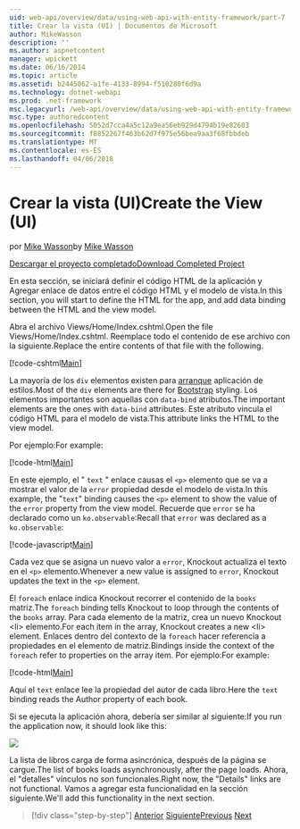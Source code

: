```yaml
---
uid: web-api/overview/data/using-web-api-with-entity-framework/part-7
title: Crear la vista (UI) | Documentos de Microsoft
author: MikeWasson
description: ''
ms.author: aspnetcontent
manager: wpickett
ms.date: 06/16/2014
ms.topic: article
ms.assetid: b2445062-a1fe-4133-8994-f510280f6d9a
ms.technology: dotnet-webapi
ms.prod: .net-framework
msc.legacyurl: /web-api/overview/data/using-web-api-with-entity-framework/part-7
msc.type: authoredcontent
ms.openlocfilehash: 5052d7cca4a5c12a9ea56eb929d4794b19e82603
ms.sourcegitcommit: f8852267f463b62d7f975e56bea9aa3f68fbbdeb
ms.translationtype: MT
ms.contentlocale: es-ES
ms.lasthandoff: 04/06/2018
---
```

<a name="create-the-view-ui"></a><span data-ttu-id="f98a9-102">Crear la vista (UI)</span><span class="sxs-lookup"><span data-stu-id="f98a9-102">Create the View (UI)</span></span>
====================
<span data-ttu-id="f98a9-103">por [Mike Wasson](https://github.com/MikeWasson)</span><span class="sxs-lookup"><span data-stu-id="f98a9-103">by [Mike Wasson](https://github.com/MikeWasson)</span></span>

[<span data-ttu-id="f98a9-104">Descargar el proyecto completado</span><span class="sxs-lookup"><span data-stu-id="f98a9-104">Download Completed Project</span></span>](https://github.com/MikeWasson/BookService)

<span data-ttu-id="f98a9-105">En esta sección, se iniciará definir el código HTML de la aplicación y Agregar enlace de datos entre el código HTML y el modelo de vista.</span><span class="sxs-lookup"><span data-stu-id="f98a9-105">In this section, you will start to define the HTML for the app, and add data binding between the HTML and the view model.</span></span>

<span data-ttu-id="f98a9-106">Abra el archivo Views/Home/Index.cshtml.</span><span class="sxs-lookup"><span data-stu-id="f98a9-106">Open the file Views/Home/Index.cshtml.</span></span> <span data-ttu-id="f98a9-107">Reemplace todo el contenido de ese archivo con la siguiente.</span><span class="sxs-lookup"><span data-stu-id="f98a9-107">Replace the entire contents of that file with the following.</span></span>

[!code-cshtml[Main](part-7/samples/sample1.cshtml)]

<span data-ttu-id="f98a9-108">La mayoría de los `div` elementos existen para [arranque](http://getbootstrap.com/) aplicación de estilos.</span><span class="sxs-lookup"><span data-stu-id="f98a9-108">Most of the `div` elements are there for [Bootstrap](http://getbootstrap.com/) styling.</span></span> <span data-ttu-id="f98a9-109">Los elementos importantes son aquellas con `data-bind` atributos.</span><span class="sxs-lookup"><span data-stu-id="f98a9-109">The important elements are the ones with `data-bind` attributes.</span></span> <span data-ttu-id="f98a9-110">Este atributo vincula el código HTML para el modelo de vista.</span><span class="sxs-lookup"><span data-stu-id="f98a9-110">This attribute links the HTML to the view model.</span></span>

<span data-ttu-id="f98a9-111">Por ejemplo:</span><span class="sxs-lookup"><span data-stu-id="f98a9-111">For example:</span></span>

[!code-html[Main](part-7/samples/sample2.html)]

<span data-ttu-id="f98a9-112">En este ejemplo, el &quot; `text` &quot; enlace causas el `<p>` elemento que se va a mostrar el valor de la `error` propiedad desde el modelo de vista.</span><span class="sxs-lookup"><span data-stu-id="f98a9-112">In this example, the &quot;`text`&quot; binding causes the `<p>` element to show the value of the `error` property from the view model.</span></span> <span data-ttu-id="f98a9-113">Recuerde que `error` se ha declarado como un `ko.observable`:</span><span class="sxs-lookup"><span data-stu-id="f98a9-113">Recall that `error` was declared as a `ko.observable`:</span></span>

[!code-javascript[Main](part-7/samples/sample3.js)]

<span data-ttu-id="f98a9-114">Cada vez que se asigna un nuevo valor a `error`, Knockout actualiza el texto en el `<p>` elemento.</span><span class="sxs-lookup"><span data-stu-id="f98a9-114">Whenever a new value is assigned to `error`, Knockout updates the text in the `<p>` element.</span></span>

<span data-ttu-id="f98a9-115">El `foreach` enlace indica Knockout recorrer el contenido de la `books` matriz.</span><span class="sxs-lookup"><span data-stu-id="f98a9-115">The `foreach` binding tells Knockout to loop through the contents of the `books` array.</span></span> <span data-ttu-id="f98a9-116">Para cada elemento de la matriz, crea un nuevo Knockout &lt;li&gt; elemento.</span><span class="sxs-lookup"><span data-stu-id="f98a9-116">For each item in the array, Knockout creates a new &lt;li&gt; element.</span></span> <span data-ttu-id="f98a9-117">Enlaces dentro del contexto de la `foreach` hacer referencia a propiedades en el elemento de matriz.</span><span class="sxs-lookup"><span data-stu-id="f98a9-117">Bindings inside the context of the `foreach` refer to properties on the array item.</span></span> <span data-ttu-id="f98a9-118">Por ejemplo:</span><span class="sxs-lookup"><span data-stu-id="f98a9-118">For example:</span></span>

[!code-html[Main](part-7/samples/sample4.html)]

<span data-ttu-id="f98a9-119">Aquí el `text` enlace lee la propiedad del autor de cada libro.</span><span class="sxs-lookup"><span data-stu-id="f98a9-119">Here the `text` binding reads the Author property of each book.</span></span>

<span data-ttu-id="f98a9-120">Si se ejecuta la aplicación ahora, debería ser similar al siguiente:</span><span class="sxs-lookup"><span data-stu-id="f98a9-120">If you run the application now, it should look like this:</span></span>

![](part-7/_static/image1.png)

<span data-ttu-id="f98a9-121">La lista de libros carga de forma asincrónica, después de la página se cargue.</span><span class="sxs-lookup"><span data-stu-id="f98a9-121">The list of books loads asynchronously, after the page loads.</span></span> <span data-ttu-id="f98a9-122">Ahora, el &quot;detalles&quot; vínculos no son funcionales.</span><span class="sxs-lookup"><span data-stu-id="f98a9-122">Right now, the &quot;Details&quot; links are not functional.</span></span> <span data-ttu-id="f98a9-123">Vamos a agregar esta funcionalidad en la sección siguiente.</span><span class="sxs-lookup"><span data-stu-id="f98a9-123">We'll add this functionality in the next section.</span></span>

> [!div class="step-by-step"]
> <span data-ttu-id="f98a9-124">[Anterior](part-6.md)
> [Siguiente](part-8.md)</span><span class="sxs-lookup"><span data-stu-id="f98a9-124">[Previous](part-6.md)
[Next](part-8.md)</span></span>
